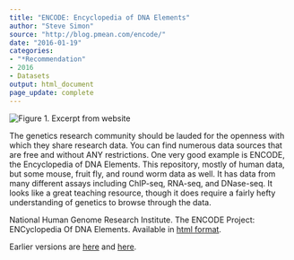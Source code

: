 ```yaml
---
title: "ENCODE: Encyclopedia of DNA Elements"
author: "Steve Simon"
source: "http://blog.pmean.com/encode/"
date: "2016-01-19"
categories:
- "*Recommendation"
- 2016
- Datasets
output: html_document
page_update: complete
---
```


![Figure 1. Excerpt from website](http://www.pmean.com/new-images/16/encode01.png)

<div class="notes">

The genetics research community should be lauded for the openness with which they share research data. You can find numerous data sources that are free and without ANY restrictions. One very good example is ENCODE, the Encyclopedia of DNA Elements. This repository, mostly of human data, but some mouse, fruit fly, and round worm data as well. It has data from many different assays including ChIP-seq, RNA-seq, and DNase-seq. It looks like a great teaching resource, though it does require a fairly hefty understanding of genetics to browse through the data.

National Human Genome Research Institute. The ENCODE Project: ENCyclopedia Of DNA Elements. Available  in [html format][ency1].


[ency1]: http://www.genome.gov/ENCODE/

</div>
 
Earlier versions are [here][sim1] and [here][sim2].
 
[sim1]: http://blog.pmean.com/encode/
[sim2]: http://new.pmean.com/encode/
 
